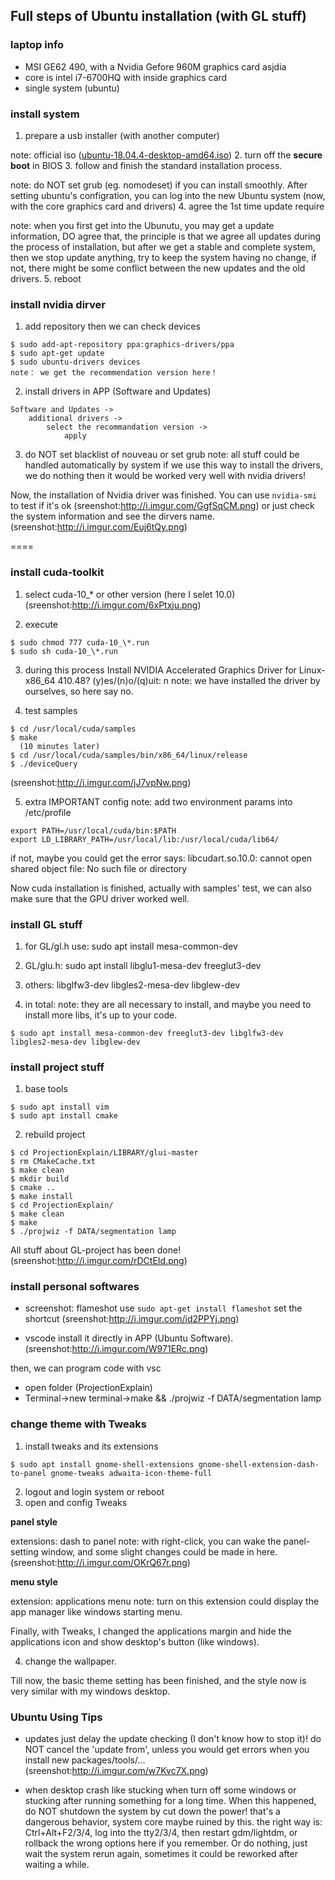 ## Full steps of Ubuntu installation (with GL stuff)

### laptop info

- MSI GE62 490, with a Nvidia Gefore 960M graphics card
 asjdia
- core is intel i7-6700HQ with inside graphics card
- single system (ubuntu)

### install system

1. prepare a usb installer (with another computer)

note: official iso ([ubuntu-18.04.4-desktop-amd64.iso](https://releases.ubuntu.com/18.04/ubuntu-18.04.4-desktop-amd64.iso))
2. turn off the **secure boot** in BIOS
3. follow and finish the standard installation process.

note: do NOT set grub (eg. nomodeset) if you can install smoothly. After setting ubuntu's configration, you can log into the new Ubuntu system (now, with the core graphics card and drivers)
4. agree the 1st time update require

note: when you first get into the Ubunutu, you may get a update information, DO agree that, the principle is that we agree all updates during the process of installation, but after we get a stable and complete system, then we stop update anything, try to keep the system having no change, if not, there might be some conflict between the new updates and the old drivers. 
5. reboot

### install nvidia dirver
 
1. add repository then we can check devices

```
$ sudo add-apt-repository ppa:graphics-drivers/ppa
$ sudo apt-get update
$ sudo ubuntu-drivers devices
note： we get the recommendation version here！
```

2. install drivers in APP (Software and Updates)

```
Software and Updates ->
    additional drivers ->
        select the recommandation version ->
            apply
```

3. do NOT set blacklist of nouveau or set grub
note: all stuff could be handled automatically by system if we use this way to install the drivers, we do nothing then it would be worked very well with nvidia drivers!


Now, the installation of Nvidia driver was finished. You can use `nvidia-smi` to test if it's ok (sreenshot:http://i.imgur.com/GgfSqCM.png) or just check the system information and see the dirvers name. (sreenshot:http://i.imgur.com/Euj6tQy.png)


====

### install cuda-toolkit

1. select cuda-10_\* or other version (here I selet 10.0)
 (sreenshot:http://i.imgur.com/6xPtxju.png)

2. execute

```
$ sudo chmod 777 cuda-10_\*.run
$ sudo sh cuda-10_\*.run
```

3. during this process
Install NVIDIA Accelerated Graphics Driver for Linux-x86_64 410.48?
(y)es/(n)o/(q)uit: n
note: we have installed the driver by ourselves, so here say no. 

4. test samples
 
```
$ cd /usr/local/cuda/samples
$ make
  (10 minutes later)
$ cd /usr/local/cuda/samples/bin/x86_64/linux/release
$ ./deviceQuery
```

(sreenshot:http://i.imgur.com/jJ7vpNw.png)
 
5. extra IMPORTANT config
note: add two environment params into /etc/profile

```
export PATH=/usr/local/cuda/bin:$PATH 
export LD_LIBRARY_PATH=/usr/local/lib:/usr/local/cuda/lib64/
```

if not, maybe you could get the error says: libcudart.so.10.0: cannot open shared object file: No such file or directory

 
Now cuda installation is finished, actually with samples' test, we can also make sure that the GPU driver worked well.

### install GL stuff

1. for GL/gl.h use:
sudo apt install mesa-common-dev

2. GL/glu.h:
sudo apt install libglu1-mesa-dev freeglut3-dev
 
3. others: 
libglfw3-dev libgles2-mesa-dev libglew-dev 

4. in total:
note: they are all necessary to install, and maybe you need to install more libs, it's up to your code.
```
$ sudo apt install mesa-common-dev freeglut3-dev libglfw3-dev libgles2-mesa-dev libglew-dev 
```

### install project stuff

1. base tools

```
$ sudo apt install vim
$ sudo apt install cmake
```

2. rebuild project

```
$ cd ProjectionExplain/LIBRARY/glui-master
$ rm CMakeCache.txt
$ make clean
$ mkdir build
$ cmake ..
$ make install
$ cd ProjectionExplain/
$ make clean
$ make 
$ ./projwiz -f DATA/segmentation lamp
```

All stuff about GL-project has been done!
 (sreenshot:http://i.imgur.com/rDCtEId.png)

### install personal softwares

- screenshot: flameshot
use `sudo apt-get install flameshot`
set the shortcut
 (sreenshot:http://i.imgur.com/id2PPYj.png)

- vscode
install it directly in APP (Ubuntu Software).
 (sreenshot:http://i.imgur.com/W971ERc.png)

then, we can program code with vsc
  - open folder (ProjectionExplain)
  - Terminal->new terminal->make && ./projwiz -f DATA/segmentation lamp

### change theme with Tweaks

1. install tweaks and its extensions

```
$ sudo apt install gnome-shell-extensions gnome-shell-extension-dash-to-panel gnome-tweaks adwaita-icon-theme-full
```

2. logout and login system or reboot
3. open and config Tweaks

**panel style**

extensions: dash to panel
note: with right-click, you can wake the panel-setting window, and some slight changes could be made in here.
 (sreenshot:http://i.imgur.com/OKrQ67r.png)


**menu style**

extension: applications menu
note: turn on this extension could display the app manager like windows starting menu.

Finally, with Tweaks, I changed the applications margin and hide the applications icon and show desktop's button (like windows).

4. change the wallpaper.

Till now, the basic theme setting has been finished, and the style now is very similar with my windows desktop. 




### Ubuntu Using Tips

- updates
just delay the update checking (I don't know how to stop it)! do NOT cancel the 'update from', unless you would get errors when you install new packages/tools/...
 (sreenshot:http://i.imgur.com/w7Kvc7X.png)

- when desktop crash 
like stucking when turn off some windows or stucking after running something for a long time. When this happened, do NOT shutdown the system by cut down the power! that's a dangerous behavior, system core maybe ruined by this.
the right way is: Ctrl+Alt+F2/3/4, log into the tty2/3/4, then restart gdm/lightdm, or rollback the wrong options here if you remember. Or do nothing, just wait the system rerun again, sometimes it could be reworked after waiting a while.












